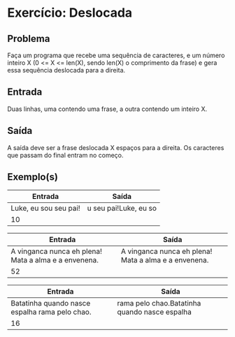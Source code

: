 Exercício: Deslocada
====================


Problema
--------

Faça um programa que recebe uma sequência de caracteres, e um número inteiro X (0 <= X <= len(X), sendo len(X) o comprimento da frase) e gera essa sequência deslocada para a direita.


Entrada
-------

Duas linhas, uma contendo uma frase, a outra contendo um inteiro X.


Saída
-----

A saída deve ser a frase deslocada X espaços para a direita. Os caracteres que passam do final entram no começo.


Exemplo(s)
----------

| Entrada               | Saída                 |
|-----------------------|-----------------------|
| Luke, eu sou seu pai! | u seu pai!Luke, eu so |
| 10                    |                       |

| Entrada                                              | Saída                                                |
|------------------------------------------------------|------------------------------------------------------|
| A vinganca nunca eh plena! Mata a alma e a envenena. | A vinganca nunca eh plena! Mata a alma e a envenena. |
| 52                                                   |                                                      |

| Entrada                                         | Saída                                         |
|-------------------------------------------------|-----------------------------------------------|
| Batatinha quando nasce espalha rama pelo chao.  | rama pelo chao.Batatinha quando nasce espalha |
| 16                                              |                                               |

